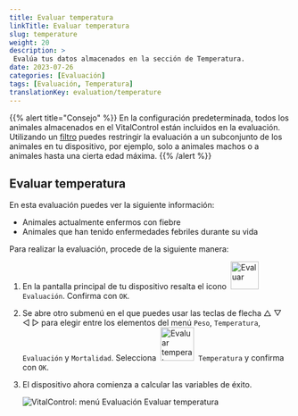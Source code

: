 ```yaml
---
title: Evaluar temperatura
linkTitle: Evaluar temperatura
slug: temperature
weight: 20
description: >
 Evalúa tus datos almacenados en la sección de Temperatura.
date: 2023-07-26
categories: [Evaluación]
tags: [Evaluación, Temperatura]
translationKey: evaluation/temperature
---
```

{{% alert title="Consejo" %}}
En la configuración predeterminada, todos los animales almacenados en el VitalControl están incluidos en la evaluación. Utilizando un [filtro](../../filter/) puedes restringir la evaluación a un subconjunto de los animales en tu dispositivo, por ejemplo, solo a animales machos o a animales hasta una cierta edad máxima.
{{% /alert %}}

## Evaluar temperatura

En esta evaluación puedes ver la siguiente información:
- Animales actualmente enfermos con fiebre
- Animales que han tenido enfermedades febriles durante su vida

Para realizar la evaluación, procede de la siguiente manera:

1. En la pantalla principal de tu dispositivo resalta el icono &nbsp;<img src="/icons/main/evaluation.svg" width="50" align="bottom" alt="Evaluar" />&nbsp; `Evaluación`. Confirma con `OK`.

2. Se abre otro submenú en el que puedes usar las teclas de flecha △ ▽ ◁ ▷ para elegir entre los elementos del menú `Peso`, `Temperatura`, `Evaluación` y `Mortalidad`. Selecciona &nbsp;<img src="/icons/evaluation/temperature.svg" width="60" align="bottom" alt="Evaluar temperatura" />&nbsp; `Temperatura` y confirma con `OK`.

3. El dispositivo ahora comienza a calcular las variables de éxito.

   ![VitalControl: menú Evaluación Evaluar temperatura](../images/temperature.png "Evaluar temperatura")


